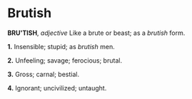# Brutish

**BRU'TISH**, _adjective_ Like a brute or beast; as a _brutish_ form.

**1.** Insensible; stupid; as _brutish_ men.

**2.** Unfeeling; savage; ferocious; brutal.

**3.** Gross; carnal; bestial.

**4.** Ignorant; uncivilized; untaught.